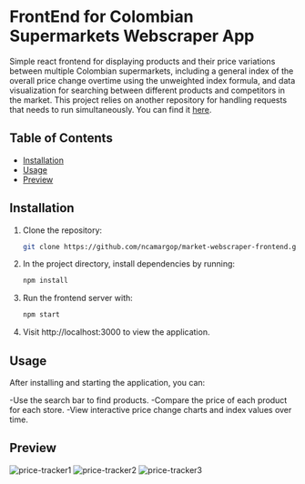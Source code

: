 # FrontEnd for Colombian Supermarkets Webscraper App

Simple react frontend for displaying products and their price variations between multiple Colombian supermarkets, including a general index of the overall price change overtime using the unweighted index formula, and data visualization for searching between different products and competitors in the market.
This project relies on another repository for handling requests that needs to run simultaneously. You can find it [here](https://github.com/ncamargop/market-webscraper-backend.git).


## Table of Contents
- [Installation](#installation)
- [Usage](#usage)
- [Preview](#preview)


## Installation

1. Clone the repository:
   ```bash
   git clone https://github.com/ncamargop/market-webscraper-frontend.git

2. In the project directory, install dependencies by running:
   ```bash
   npm install

3. Run the frontend server with:
   ```bash
   npm start

4. Visit http://localhost:3000 to view the application.



## Usage

After installing and starting the application, you can:

-Use the search bar to find products.
-Compare the price of each product for each store.
-View interactive price change charts and index values over time.






## Preview

![price-tracker1](https://github.com/user-attachments/assets/36a639f9-f256-4713-a3db-0d3bf57485f8)
![price-tracker2](https://github.com/user-attachments/assets/6ce74450-c32b-4ca5-8cc8-6127cad06ea9)
![price-tracker3](https://github.com/user-attachments/assets/4e22c9dd-22ea-4af8-901c-dcc6f8c94929)

